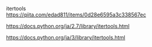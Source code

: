 itertools   
https://qiita.com/edad811/items/0d28e6595a3c338567ec

https://docs.python.org/ja/2.7/library/itertools.html

https://docs.python.org/ja/3/library/itertools.html
